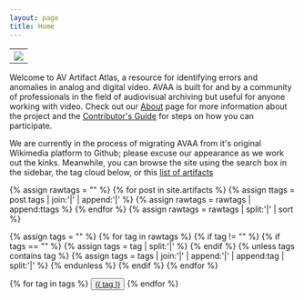 ```yaml
---
layout: page
title: Home
---
```

<table>
  <tr> 
  <th><img src="{{ site.baseurl }}/images/HeadHeadClog.gif"></th>
  </tr>
 </table> 

Welcome to AV Artifact Atlas, a resource for identifying errors and anomalies in analog and digital video. AVAA is built for and by a community of professionals in the field of audiovisual archiving but useful for anyone working with video. Check out our [About](https://bavc.github.io/avaa/about.html) page for more information about the project and the [Contributor's Guide](https://bavc.github.io/avaa/contributors_guide.html) for steps on how you can participate. 

We are currently in the process of migrating AVAA from it's original Wikimedia platform to Github; please excuse our appearance as we work out the kinks. Meanwhile, you can browse the site using the search box in the sidebar, the tag cloud below, or this [list of artifacts](https://bavc.github.io/avaa/tags.html)

{% assign rawtags = "" %}
{% for post in site.artifacts %}
  {% assign ttags = post.tags | join:'|' | append:'|' %}
  {% assign rawtags = rawtags | append:ttags %}
{% endfor %}
{% assign rawtags = rawtags | split:'|' | sort %}

{% assign tags = "" %}
{% for tag in rawtags %}
  {% if tag != "" %}
    {% if tags == "" %}
      {% assign tags = tag | split:'|' %}
    {% endif %}
    {% unless tags contains tag %}
      {% assign tags = tags | join:'|' | append:'|' | append:tag | split:'|' %}
    {% endunless %}
  {% endif %}
{% endfor %}

<div>
{% for tag in tags %}
<button><a href="tags.html#{{ tag | slugify }}"> {{ tag }} </a></button>
{% endfor %}
</div>
